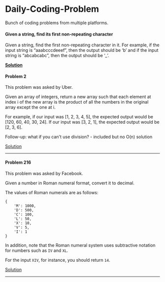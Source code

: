 # Daily-Coding-Problem
Bunch of coding problems from multiple platforms.

#### Given a string, find its first non-repeating character

Given a string, find the first non-repeating character in it. For example, if the input string is “aaabcccdeeef”, then the output should be ‘b’ and if the input string is “abcabcabc”, then the output should be ‘_’.

[**Solution**](solutions/firstNonRepeatingCharacter.py)


#### Problem 2

This problem was asked by Uber.

Given an array of integers, return a new array such that each element at index i of the new array is the product of all the numbers in the original array except the one at i.

For example, if our input was [1, 2, 3, 4, 5], the expected output would be [120, 60, 40, 30, 24]. If our input was [3, 2, 1], the expected output would be [2, 3, 6].

Follow-up: what if you can't use division? - included but no O(n) solution 

[Solution](solutions/problem_2.py)

---
#### Problem 216

This problem was asked by Facebook.

Given a number in Roman numeral format, convert it to decimal.

The values of Roman numerals are as follows:
```
{
    'M': 1000,
    'D': 500,
    'C': 100,
    'L': 50,
    'X': 10,
    'V': 5,
    'I': 1
}
```

In addition, note that the Roman numeral system uses subtractive notation for numbers such as `IV` and `XL`.

For the input `XIV`, for instance, you should return `14`.

[Solution](solutions/problem_216.py)

---
